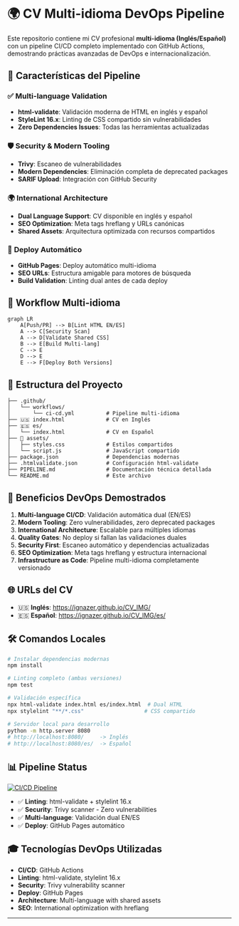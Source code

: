 # 🌍 CV Multi-idioma DevOps Pipeline

Este repositorio contiene mi CV profesional **multi-idioma (Inglés/Español)** con un pipeline CI/CD completo implementado con GitHub Actions, demostrando prácticas avanzadas de DevOps e internacionalización.

## 🚀 Características del Pipeline

### ✅ **Multi-language Validation**
- **html-validate**: Validación moderna de HTML en inglés y español
- **StyleLint 16.x**: Linting de CSS compartido sin vulnerabilidades
- **Zero Dependencies Issues**: Todas las herramientas actualizadas

### 🛡️ **Security & Modern Tooling**
- **Trivy**: Escaneo de vulnerabilidades
- **Modern Dependencies**: Eliminación completa de deprecated packages
- **SARIF Upload**: Integración con GitHub Security

### 🌍 **International Architecture**
- **Dual Language Support**: CV disponible en inglés y español
- **SEO Optimization**: Meta tags hreflang y URLs canónicas
- **Shared Assets**: Arquitectura optimizada con recursos compartidos

### 🚀 **Deploy Automático**
- **GitHub Pages**: Deploy automático multi-idioma
- **SEO URLs**: Estructura amigable para motores de búsqueda
- **Build Validation**: Linting dual antes de cada deploy

## 🔄 **Workflow Multi-idioma**

```mermaid
graph LR
    A[Push/PR] --> B[Lint HTML EN/ES]
    A --> C[Security Scan]
    A --> D[Validate Shared CSS]
    B --> E[Build Multi-lang]
    C --> E
    D --> E
    E --> F[Deploy Both Versions]
```

## 📂 **Estructura del Proyecto**

```
├── .github/
│   └── workflows/
│       └── ci-cd.yml          # Pipeline multi-idioma
├── 🇺🇸 index.html             # CV en Inglés
├── 🇪🇸 es/
│   └── index.html             # CV en Español
├── 🎨 assets/
│   ├── styles.css             # Estilos compartidos
│   └── script.js              # JavaScript compartido
├── package.json               # Dependencias modernas
├── .htmlvalidate.json         # Configuración html-validate
├── PIPELINE.md                # Documentación técnica detallada
└── README.md                  # Este archivo
```

## 🎯 **Beneficios DevOps Demostrados**

1. **Multi-language CI/CD**: Validación automática dual (EN/ES)
2. **Modern Tooling**: Zero vulnerabilidades, zero deprecated packages
3. **International Architecture**: Escalable para múltiples idiomas
4. **Quality Gates**: No deploy si fallan las validaciones duales
5. **Security First**: Escaneo automático y dependencias actualizadas
6. **SEO Optimization**: Meta tags hreflang y estructura internacional
7. **Infrastructure as Code**: Pipeline multi-idioma completamente versionado

## 🌐 **URLs del CV**

- 🇺🇸 **Inglés**: https://ignazer.github.io/CV_IMG/
- 🇪🇸 **Español**: https://ignazer.github.io/CV_IMG/es/

## 🛠️ **Comandos Locales**

```bash
# Instalar dependencias modernas
npm install

# Linting completo (ambas versiones)
npm test

# Validación específica
npx html-validate index.html es/index.html  # Dual HTML
npx stylelint "**/*.css"                   # CSS compartido

# Servidor local para desarrollo
python -m http.server 8080
# http://localhost:8080/     -> Inglés
# http://localhost:8080/es/  -> Español
```

## 📊 **Pipeline Status**

[![CI/CD Pipeline](https://github.com/ignazer/CV_IMG/actions/workflows/ci-cd.yml/badge.svg)](https://github.com/ignazer/CV_IMG/actions/workflows/ci-cd.yml)

- ✅ **Linting**: html-validate + stylelint 16.x
- ✅ **Security**: Trivy scanner - Zero vulnerabilities
- ✅ **Multi-language**: Validación dual EN/ES
- ✅ **Deploy**: GitHub Pages automático

## 🎓 **Tecnologías DevOps Utilizadas**

- **CI/CD**: GitHub Actions
- **Linting**: html-validate, stylelint 16.x
- **Security**: Trivy vulnerability scanner
- **Deploy**: GitHub Pages
- **Architecture**: Multi-language with shared assets
- **SEO**: International optimization with hreflang

---
